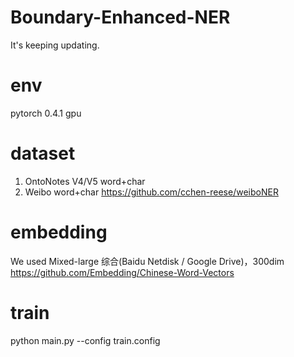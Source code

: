 # Boundary-Enhanced-NER
It's keeping updating.

# env
pytorch 0.4.1
gpu

# dataset
1. OntoNotes V4/V5 word+char
2. Weibo word+char https://github.com/cchen-reese/weiboNER

# embedding
We used Mixed-large 综合(Baidu Netdisk / Google Drive)，300dim
https://github.com/Embedding/Chinese-Word-Vectors

# train
python main.py --config train.config
